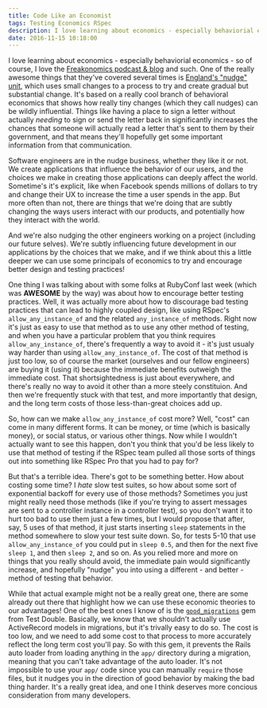 ```yaml
---
title: Code Like an Economist
tags: Testing Economics RSpec 
description: I love learning about economics - especially behaviorial economics - so of course, I love the Freakonomics podcast & blog and such. One of the really awesome things that they've covered several times is
date: 2016-11-15 10:18:00
---
```


I love learning about economics - especially behaviorial economics - so of course, I love the [Freakonomics podcast & blog](http://freakonomics.com/) and such. One of the really awesome things that they've covered several times is [England's "nudge" unit](http://freakonomics.com/podcast/white-house-gets-nudge-business/), which uses small changes to a process to try and create gradual but substantial change. It's based on a really cool branch of behavioral economics that shows how really tiny changes (which they call nudges) can be wildly influential. Things like having a place to sign a letter without actually _needing_ to sign or send the letter back in significantly increases the chances that someone will actually read a letter that's sent to them by their government, and that means they'll hopefully get some important information from that communication.

Software engineers are in the nudge business, whether they like it or not. We create applications that influence the behavior of our users, and the choices we make in creating those applications can deeply affect the world. Sometime's it's explicit, like when Facebook spends millions of dollars to try and change their UX to increase the time a user spends in the app. But more often than not, there are things that we're doing that are subtly changing the ways users interact with our products, and potentially how they interact with the world.

And we're also nudging the other engineers working on a project (including our future selves). We're subtly influencing future development in our applications by the choices that we make, and if we think about this a little deeper we can use some principals of economics to try and encourage better design and testing practices!

One thing I was talking about with some folks at RubyConf last week (which was __AWESOME__ by the way) was about how to encourage better testing practices. Well, it was actually more about how to discourage bad testing practices that can lead to highly coupled design, like using RSpec's `allow_any_instance_of` and the related `any_instance_of` methods. Right now it's just as easy to use that method as to use any other method of testing, and when you have a particular problem that you think requires `allow_any_instance_of`, there's frequently a way to avoid it - it's just usualy way harder than using `allow_any_instance_of`. The cost of that method is just too low, so of course the market (ourselves and our fellow engineers) are buying it (using it) because the immediate benefits outweigh the immediate cost. That shortsightedness is just about everywhere, and there's really no way to avoid it other than a more steely constituion. And then we're frequently stuck with that test, and more importantly that design, and the long term costs of those less-than-great choices add up.

So, how can we make `allow_any_instance_of` cost more? Well, "cost" can come in many different forms. It can be money, or time (which is basically money), or social status, or various other things. Now while I wouldn't actually want to see this happen, don't you think that you'd be less likely to use that method of testing if the RSpec team pulled all those sorts of things out into something like RSpec Pro that you had to pay for?

But that's a terrible idea. There's got to be something better. How about costing some time? I _hate_ slow test suites, so how about some sort of exponential backoff for every use of those methods? Sometimes you just might really need those methods (like if you're trying to assert messages are sent to a controller instance in a controller test), so you don't want it to hurt too bad to use them just a few times, but I would propose that after, say, 5 uses of that method, it just starts inserting `sleep` statements in the method somewhere to slow your test suite down. So, for tests 5-10 that use `allow_any_instance_of` you could put in `sleep 0.5`, and then for the next five `sleep 1`, and then `sleep 2`, and so on. As you relied more and more on things that you really should avoid, the immediate pain would significantly increase, and hopefully "nudge" you into using a different - and better - method of testing that behavior.

While that actual example might not be a really great one, there are some already out there that highlight how we can use these economic theories to our advantages! One of the best ones I know of is the [`good_migrations`](https://github.com/testdouble/good-migrations) gem from Test Double. Basically, we know that we shouldn't actually use ActiveRecord models in migrations, but it's trivally easy to do so. The cost is too low, and we need to add some cost to that process to more accurately reflect the long term cost you'll pay. So with this gem, it prevents the Rails auto loader from loading anything in the `app/` directory during a migration, meaning that you can't take advantage of the auto loader. It's not impossible to use your `app/` code since you can manually `require` those files, but it nudges you in the direction of good behavior by making the bad thing harder. It's a really great idea, and one I think deserves more concious consideration from many developers.
